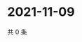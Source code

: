 # 2021-11-09

共 0 条

<!-- BEGIN WEIBO -->
<!-- 最后更新时间 Tue Nov 09 2021 03:00:42 GMT+0800 (China Standard Time) -->

<!-- END WEIBO -->

